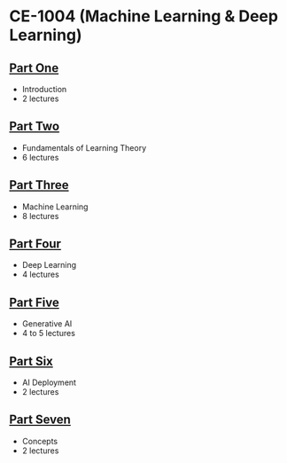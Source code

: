 # CE-1004 (Machine Learning & Deep Learning)

## [Part One](PartOne.md)
- Introduction
- 2 lectures

## [Part Two](https://github.com/Shishir-Kumar-Singh/FoLP)
- Fundamentals of Learning Theory
- 6 lectures
  
## [Part Three ](PartTwo.md)
- Machine Learning
- 8 lectures

## [Part Four](PartThree.md)
- Deep Learning  
- 4 lectures

## [Part Five](PartFour.md)
- Generative AI
- 4 to 5 lectures

## [Part Six](PartFive.md)
- AI Deployment
- 2 lectures

## [Part Seven](PartSix.md)
- Concepts
- 2 lectures
